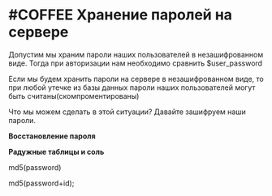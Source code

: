 # #COFFEE Хранение паролей на сервере

Допустим мы храним пароли наших пользователей в незашифрованном виде. Тогда при авторизации нам необходимо сравнить $user_password

Если мы будем хранить пароли на сервере в незашифрованном виде, то при любой утечке из базы данных пароли наших пользователей могут быть считаны(скомпроментированы)

Что мы можем сделать в этой ситуации? Давайте зашифруем наши пароли.



**Восстановление пароля**



**Радужные таблицы и соль**

md5(password)

md5(password+id);


